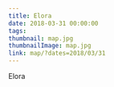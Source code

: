```yaml
---
title: Elora
date: 2018-03-31 00:00:00
tags:
thumbnail: map.jpg
thumbnailImage: map.jpg
link: map/?dates=2018/03/31
---
```

Elora
<!-- excerpt -->
